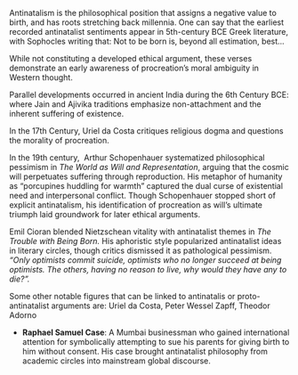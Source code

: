 Antinatalism is the philosophical position that assigns a negative value to birth, and has roots stretching back millennia. One can say that the earliest recorded antinatalist sentiments appear in 5th-century BCE Greek literature, with Sophocles writing that: Not to be born is, beyond all estimation, best...

While not constituting a developed ethical argument, these verses demonstrate an early awareness of procreation’s moral ambiguity in Western thought.

Parallel developments occurred in ancient India during the 6th Century BCE: where Jain and Ajivika traditions emphasize non-attachment and the inherent suffering of existence.

In the 17th Century, Uriel da Costa critiques religious dogma and questions the morality of procreation.

In the 19th century,  Arthur Schopenhauer systematized philosophical pessimism in _The World as Will and Representation_, arguing that the cosmic will perpetuates suffering through reproduction. His metaphor of humanity as “porcupines huddling for warmth” captured the dual curse of existential need and interpersonal conflict. Though Schopenhauer stopped short of explicit antinatalism, his identification of procreation as will’s ultimate triumph laid groundwork for later ethical arguments.

Emil Cioran blended Nietzschean vitality with antinatalist themes in _The Trouble with Being Born._ His aphoristic style popularized antinatalist ideas in literary circles, though critics dismissed it as pathological pessimism.
	_“Only optimists commit suicide, optimists who no longer succeed at being optimists. The others, having no reason to live, why would they have any to die?”._

Some other notable figures that can be linked to antinatalis or proto-antinatalist arguments are: Uriel da Costa, Peter Wessel Zapff, Theodor Adorno

- **Raphael Samuel Case**: A Mumbai businessman who gained international attention for symbolically attempting to sue his parents for giving birth to him without consent. His case brought antinatalist philosophy from academic circles into mainstream global discourse.